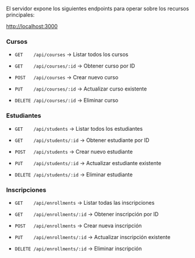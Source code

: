 El servidor expone los siguientes endpoints para operar sobre los recursos principales:

<http://localhost:3000>

### Cursos

- `GET    /api/courses`         → Listar todos los cursos

- `GET    /api/courses/:id`     → Obtener curso por ID

- `POST   /api/courses`         → Crear nuevo curso

- `PUT    /api/courses/:id`     → Actualizar curso existente

- `DELETE /api/courses/:id`     → Eliminar curso

### Estudiantes

- `GET    /api/students`        → Listar todos los estudiantes

- `GET    /api/students/:id`    → Obtener estudiante por ID

- `POST   /api/students`        → Crear nuevo estudiante

- `PUT    /api/students/:id`    → Actualizar estudiante existente

- `DELETE /api/students/:id`    → Eliminar estudiante

### Inscripciones

- `GET    /api/enrollments`     → Listar todas las inscripciones

- `GET    /api/enrollments/:id` → Obtener inscripción por ID

- `POST   /api/enrollments`     → Crear nueva inscripción

- `PUT    /api/enrollments/:id` → Actualizar inscripción existente

- `DELETE /api/enrollments/:id` → Eliminar inscripción

